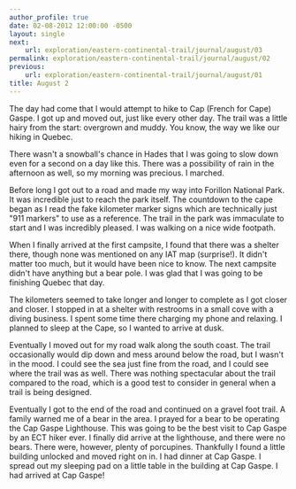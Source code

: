 ```yaml
---
author_profile: true
date: 02-08-2012 12:00:00 -0500
layout: single
next:
    url: exploration/eastern-continental-trail/journal/august/03
permalink: exploration/eastern-continental-trail/journal/august/02
previous:
    url: exploration/eastern-continental-trail/journal/august/01
title: August 2
---
```

The day had come that I would attempt to hike to Cap (French for Cape) Gaspe. I got up and moved out, just like every other day. The trail was a little hairy from the start: overgrown and muddy. You know, the way we like our hiking in Quebec.

There wasn't a snowball's chance in Hades that I was going to slow down even for a second on a day like this. There was a possibility of rain in the afternoon as well, so my morning was precious. I marched.

Before long I got out to a road and made my way into Forillon National Park. It was incredible just to reach the park itself. The countdown to the cape began as I read the fake kilometer marker signs which are technically just "911 markers" to use as a reference. The trail in the park was immaculate to start and I was incredibly pleased. I was walking on a nice wide footpath.

When I finally arrived at the first campsite, I found that there was a shelter there, though none was mentioned on any IAT map (surprise!). It didn't matter too much, but it would have been nice to know. The next campsite didn't have anything but a bear pole. I was glad that I was going to be finishing Quebec that day.

The kilometers seemed to take longer and longer to complete as I got closer and closer. I stopped in at a shelter with restrooms in a small cove with a diving business. I spent some time there charging my phone and relaxing. I planned to sleep at the Cape, so I wanted to arrive at dusk.

Eventually I moved out for my road walk along the south coast. The trail occasionally would dip down and mess around below the road, but I wasn't in the mood. I could see the sea just fine from the road, and I could see where the trail was as well. There was nothing spectacular about the trail compared to the road, which is a good test to consider in general when a trail is being designed.

Eventually I got to the end of the road and continued on a gravel foot trail. A family warned me of a bear in the area. I prayed for a bear to be operating the Cap Gaspe Lighthouse. This was going to be the best visit to Cap Gaspe by an ECT hiker ever. I finally did arrive at the lighthouse, and there were no bears. There were, however, plenty of porcupines. Thankfully I found a little building unlocked and moved right on in. I had dinner at Cap Gaspe. I spread out my sleeping pad on a little table in the building at Cap Gaspe. I had arrived at Cap Gaspe!